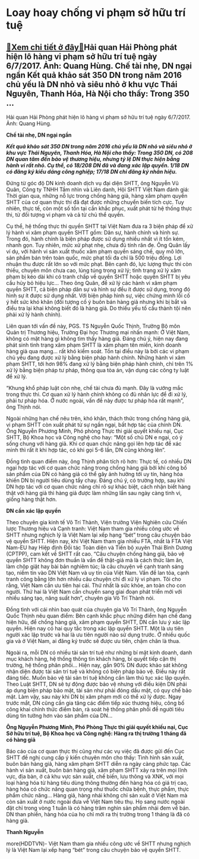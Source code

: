 Loay hoay chống vi phạm sở hữu trí tuệ
======================================

[:gift:Xem chi tiết ở đây:gift:](https://hddtvn.com/loay-hoay-chong-vi-pham-so-huu-tri-tue/)Hải quan Hải Phòng phát hiện lô hàng vi phạm sở hữu trí tuệ ngày 6/7/2017. Ảnh: Quang Hùng​​​. Chế tài nhẹ, DN ngại ngần Kết quả khảo sát 350 DN trong năm 2016 chủ yếu là DN nhỏ và siêu nhỏ ở khu vực Thái Nguyên, Thanh Hóa, Hà Nội cho thấy: Trong 350 …
------------------------------------------------------------------------------------------------------------------------------------------------------------------------------------------------------------------------------------------------------------







 






 Hải quan Hải Phòng phát hiện lô hàng vi phạm sở hữu trí tuệ ngày 6/7/2017. Ảnh: Quang Hùng​​​. 


**Chế tài nhẹ, DN ngại ngần**










***Kết quả khảo sát 350 DN trong năm 2016 chủ yếu là DN nhỏ và siêu nhỏ ở khu vực Thái Nguyên, Thanh Hóa, Hà Nội cho thấy: Trong 350 DN, có 208 DN quan tâm đến bảo vệ thương hiệu, nhưng tỷ lệ DN thực hiện bằng hành vi rất nhỏ. Cụ thể, có 18/208 DN đã và đang xác lập quyền. 1/18 DN có đăng ký kiểu dáng công nghiệp; 17/18 DN chỉ đăng ký nhãn hiệu.***









 Đứng từ góc độ DN kinh doanh dịch vụ đại diện SHTT, ông Nguyễn Vũ Quân, Công ty TNHH Tầm nhìn và Liên danh, Hội SHTT Việt Nam đánh giá: Thời gian qua, những nỗ lực trong chống hàng giả, hàng xâm phạm quyền SHTT của cơ quan thực thi đã đạt được những chuyển biến tích cực. Tuy nhiên, thực tế, còn một số tồn tại cần khắc phục, xuất phát từ hệ thống thực thi, từ đối tượng vi phạm và cả từ chủ thể quyền. 


Cụ thể, hệ thống thực thi quyền SHTT tại Việt Nam đưa ra 3 biện pháp để xử lý hành vi xâm phạm quyền SHTT gồm: Dân sự, hành chính và hình sự. Trong đó, hành chính là biện pháp được sử dụng nhiều nhất vì ít tốn kém, nhanh gọn. Tuy nhiên, mức xử phạt nhẹ, chưa đủ tính răn đe. Ông Quân lấy ví dụ, với hành vi sản xuất thuốc xâm phạm quyền sáng chế, quy mô lớn, sản phẩm bán trên toàn quốc, mức phạt tối đa chỉ là 500 triệu đồng. Lợi nhuận thu được rất lớn so với mức phạt. Bên cạnh đó, lực lượng thực thi còn thiếu, chuyên môn chưa cao, lúng túng trong xử lý; tình trạng xử lý xâm phạm bị kéo dài khi có tranh chấp về quyền SHTT hoặc quyền SHTT bị yêu cầu hủy bỏ hiệu lực… Theo ông Quân, để xử lý các hành vi xâm phạm quyền SHTT, cả biện pháp dân sự và hình sự đều ít được sử dụng, trong đó hình sự ít được sử dụng nhất. Với biện pháp hình sự, việc chứng minh lỗi cố ý hết sức khó khăn (đối tượng cố ý buôn bán hàng giả nhưng khi bị bắt và điều tra lại khai không biết đó là hàng giả. Do thiếu yếu tố cấu thành tội nên phải xử lý hành chính).


Liên quan tới vấn đề này, PGS. TS Nguyễn Quốc Thịnh, Trưởng Bộ môn Quản trị Thương hiệu, Trường Đại học Thương mại nhấn mạnh: Ở Việt Nam, không có mặt hàng gì không tìm thấy hàng giả. Đáng chú ý, hiện nay đang phát sinh tình trạng xâm phạm SHTT là xâm phạm tên miền, kinh doanh hàng giả qua mạng… rất khó kiểm soát. Tồn tại điều này là bởi các vi phạm chủ yếu đang được xử lý bằng biện pháp hành chính. Những hành vi xâm phạm SHTT, tới hơn 98% đang xử lý bằng biện pháp hành chính, chỉ trên 1% xử lý bằng biện pháp tư pháp, thông qua tòa án, vận dụng các công ty luật để xử lý. 


“Khung khổ pháp luật còn nhẹ, chế tài chưa đủ mạnh. Đây là vướng mắc trong thực thi. Cơ quan xử lý hành chính không có đủ nhân lực để đi xử lý, phải tư pháp hóa. Ở nước ngoài, vấn đề này được tư pháp hóa rất mạnh”, ông Thịnh nói.


Ngoài những hạn chế nêu trên, khó khăn, thách thức trong chống hàng giả, vi phạm SHTT còn xuất phát từ sự ngần ngại, bất hợp tác của chính DN. Ông Nguyễn Phương Minh, Phó phòng Thực thi giải quyết khiếu nại, Cục SHTT, Bộ Khoa học và Công nghệ cho hay: “Một số chủ DN e ngại, có ý sống chung với hàng giả. Khi cơ quan chức năng gọi lên hợp tác để xác minh thì rất ít khi hợp tác, có khi gọi 5-6 lần, DN cũng không lên”.


Đồng tình quan điểm này, ông Thịnh phân tích rõ hơn: Thực tế, có nhiều DN ngại hợp tác với cơ quan chức năng trong chống hàng giả bởi khi công bố sản phẩm của DN có hàng giả có thể gây ảnh hưởng tới uy tín, hàng hóa khiến DN bị người tiêu dùng tẩy chay. Đáng chú ý, có trường hợp, sau khi DN hợp tác với cơ quan chức năng chỉ rõ sự khác biệt, cách nhận biết hàng thật với hàng giả thì hàng giả được làm những lần sau ngày càng tinh vi, giống hàng thật hơn.


**DN cần xác lập quyền**


Theo chuyên gia kinh tế Võ Trí Thành, Viện trưởng Viện Nghiên cứu Chiến lược Thương hiệu và Cạnh tranh: Việt Nam tham gia nhiều công ước về SHTT nhưng nghịch lý là Việt Nam lại xếp hạng “bét” trong câu chuyện bảo vệ quyền SHTT. Hiện nay, khi Việt Nam tham gia nhiều FTA, nhất là FTA Việt Nam-EU hay Hiệp định Đối tác Toàn diện và Tiến bộ xuyên Thái Bình Dương (CPTPP), cam kết về SHTT rất cao. “Câu chuyện chống hàng giả, bảo vệ quyền SHTT không đơn thuần là vấn đề thật-giả mà là cách thức làm ăn, làm chộp giật hay bài bản nghiêm túc; là câu chuyện về cạnh tranh sáng tạo, niềm tin vào DN Việt Nam và uy tín của Việt Nam. Vấn đề lan tỏa, cạnh tranh công bằng lớn hơn nhiều câu chuyện chỉ đi xử lý vi phạm. Tôi cho rằng, Việt Nam cần ưu tiên hai cái. Thứ nhất là sức khỏe, an toàn cho con người. Thứ hai là Việt Nam cần chuyển sang giai đoạn phát triển mới với nhiều sáng tạo, năng suất hơn”, chuyên gia Võ Trí Thành nói.


Đồng tình với cái nhìn bao quát của chuyên gia Võ Trí Thành, ông Nguyễn Quốc Thịnh nêu quan điểm: Bên cạnh khắc phục những điểm hạn chế đang hiện hữu, để chống hàng giả, xâm phạm quyền SHTT, DN cần lưu ý xác lập quyền. Hiện nay có hai quy tắc trong xác lập quyền SHTT. Một là ưu tiên người xác lập trước và hai là ưu tiên người nào sử dụng trước. Ở nhiều quốc gia và ở Việt Nam, ai đăng ký trước sẽ được ưu tiên, chậm chân là thua. 


Ngoài ra, mỗi DN có nhiều tài sản trí tuệ như những bí mật kinh doanh, danh mục khách hàng, hệ thống thông tin khách hàng, bí quyết tiếp cận thị trường, hệ thống phân phối… Hiện nay, gần 90% DN được khảo sát không nhận diện được tài sản trí tuệ và không có biện pháp bảo vệ. Điều này rất đáng tiếc. Muốn bảo vệ tài sản trí tuệ không cần làm thủ tục xác lập quyền. Theo Luật SHTT, DN sẽ tự động được bảo vệ nhưng với điều kiện DN phải áp dụng biện pháp bảo mật, tài sản như phải đóng dấu mật, có quy chế bảo mật. Làm vậy, sau này khi DN bị xâm phạm mới có thể xử lý được. Ngay trước mắt, DN cũng cần gia tăng các điểm tiếp xúc thương hiệu, công bố công khai chính thức điểm bán, rà soát hệ thống phân phối để người tiêu dùng tin tưởng hơn vào sản phẩm của DN…







**Ông Nguyễn Phương Minh, Phó Phòng Thực thi giải quyết khiếu nại, Cục Sở hữu trí tuệ, Bộ Khoa học và Công nghệ: Hàng ra thị trường 1 tháng đã có hàng giả**


Báo cáo của cơ quan thực thi cũng như các vụ việc đã được gửi đến Cục SHTT đề nghị cung cấp ý kiến chuyên môn cho thấy: Tình hình sản xuất, buôn bán hàng giả, hàng xâm phạm SHTT diễn ra ngày càng phức tạp. Các hành vi sản xuất, buôn bán hàng giả, xâm phạm SHTT xảy ra trên mọi lĩnh vực, địa bàn, ở cả khu vực sản xuất, chế biến, lưu thông và XNK, với mọi loại hàng hóa từ hàng tiêu dùng thông thường đến hàng hóa có giá trị cao, hàng hóa có chức năng quan trọng như thuốc chữa bệnh, thực phẩm, thực phẩm chức năng… Hàng giả, hàng nhái không chỉ sản xuất ở Việt Nam mà còn sản xuất ở nước ngoài đưa về Việt Nam tiêu thụ. Họ sang nước ngoài đặt chỉ trong vòng 1 tuần là có hàng trăm nghìn sản phẩm nhái đem về bán. DN than phiền, hàng hóa của họ chỉ mới ra thị trường trong 1 tháng là đã có hàng giả.














**Thanh Nguyễn**



more(HDDTVN)- Việt Nam tham gia nhiều công ước về SHTT nhưng nghịch lý là Việt Nam lại xếp hạng “bét” trong câu chuyện bảo vệ quyền SHTT.

